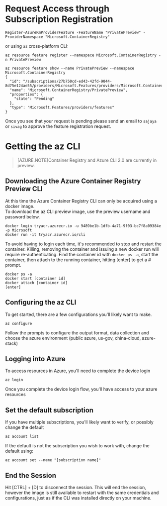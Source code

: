 <properties
   pageTitle="Container registries with the CLI | Microsoft Azure"
   description="Get started Installing the Azure Container Registry with the az CLI"
   services="container-registry"
   documentationCenter=""
   authors="stevelas"
   manager="balans"
   editor="dlepow"
   tags=""
   keywords=""/>

<tags
   ms.service="container-registry"
   ms.devlang="na"
   ms.topic="get-started-article"
   ms.tgt_pltfrm="na"
   ms.workload="na"
   ms.date="10/07/2016"
   ms.author="stevelas"/>

# Request Access through Subscription Registration

```
Register-AzureRmProviderFeature -FeatureName "PrivatePreview" -ProviderNamespace "Microsoft.ContainerRegistry"

```

or using `az` cross-platform CLI:

```
az resource feature register --namespace Microsoft.ContainerRegistry -n PrivatePreview

az resource feature show --name PrivatePreview --namespace Microsoft.ContainerRegistry
{
  "id": "/subscriptions/27b750cd-ed43-42fd-9044-8d75e124ae55/providers/Microsoft.Features/providers/Microsoft.ContainerRegistry/features/PrivatePreview",
  "name": "Microsoft.ContainerRegistry/PrivatePreview",
  "properties": {
    "state": "Pending"
  },
  "type": "Microsoft.Features/providers/features"
}
```

Once you see that your request is pending please send an email to `sajaya` or `sivag` to approve the feature registration request.


# Getting the az CLI


>[AZURE.NOTE]Container Registry and Azure CLI 2.0 are currently in preview.



## Downloading the Azure Container Registry Preview CLI
At this time the Azure Container Registry CLI can only be acquired using a docker image.  
To download the az CLI preview image, use the preview username and password below. 

```
docker login tryacr.azurecr.io -u 9489be1b-1dfb-4a71-9f03-bc7f8a09384e -p Microsoft
docker run -it tryacr.azurecr.io/cli
```

To avoid having to login each time, it's recommended to stop and restart the container. Killing, removing the container and issuing a new docker run will require re-authenticating.
Find the container id with `docker ps -a`, start the container, then attach to the running container, hitting [enter] to get a # prompt.

```
docker ps -a
docker start [container id]
docker attach [container id]
[enter]
```

## Configuring the az CLI
To get started, there are a few configurations you'll likely want to make.

```
az configure
```

Follow the prompts to configure the output format, data collection and choose the azure environment (public azure, us-gov, china-cloud, azure-stack)

## Logging into Azure
To access resources in Azure, you'll need to complete the device login

```
az login
```

Once you complete the device login flow, you'll have access to your azure resources


## Set the default subscription
If you have multiple subscriptions, you'll likely want to verify, or possibly change the default

```
az account list
```

If the default is not the subscription you wish to work with, change the default using:


```
az account set --name "[subscription name]"
```
## End the Session
Hit [CTRL] + [D] to disconnect the session. This will end the session, however the image is still available to restart with the same credentials and configurations, just as if the CLI was installed directly on your machine. 

